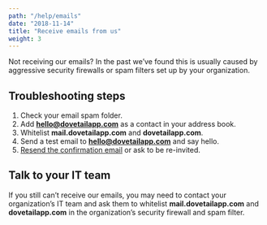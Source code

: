 ```yaml
---
path: "/help/emails"
date: "2018-11-14"
title: "Receive emails from us"
weight: 3
---
```


Not receiving our emails? In the past we’ve found this is usually caused by aggressive security firewalls or spam filters set up by your organization.

## Troubleshooting steps

1.  Check your email spam folder.
1.  Add **hello@dovetailapp.com** as a contact in your address book.
1.  Whitelist **mail.dovetailapp.com** and **dovetailapp.com**.
1.  Send a test email to **hello@dovetailapp.com** and say hello.
1.  [Resend the confirmation email](/users/confirmation/new) or ask to be re-invited.

## Talk to your IT team

If you still can’t receive our emails, you may need to contact your organization’s IT team and ask them to whitelist **mail.dovetailapp.com** and **dovetailapp.com** in the organization’s security firewall and spam filter.
